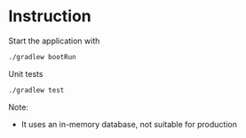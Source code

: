 # Instruction

Start the application with 

```bash
./gradlew bootRun
```

Unit tests
```bash
./gradlew test
```

Note:
- It uses an in-memory database, not suitable for production
